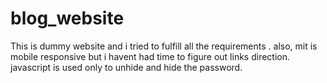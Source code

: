 # blog_website
This is dummy website and i tried to fulfill all the requirements .
also, mit is mobile responsive but i havent had time to figure out links direction.
javascript is used only to unhide and hide the password.
